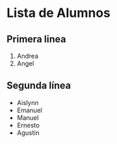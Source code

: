 # Lista de Alumnos

## Primera linea
1. Andrea
1. Angel
## Segunda línea

- Aislynn
- Emanuel
- Manuel
- Ernesto
- Agustin